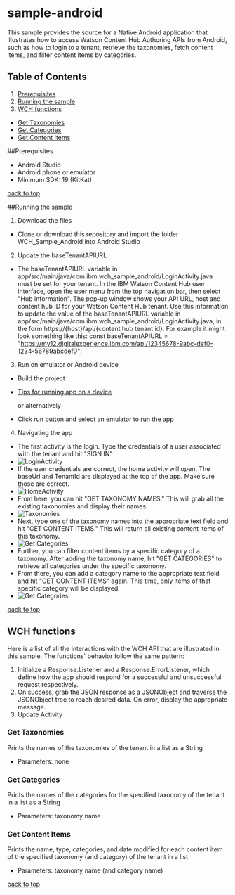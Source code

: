 # sample-android
This sample provides the source for a Native Android application that illustrates how to access Watson Content Hub Authoring APIs from Android, such as how to login to a tenant, retrieve the taxonomies, fetch content items, and filter content items by categories.

## Table of Contents
1. [Prerequisites](#prerequisites)
2. [Running the sample](#running-the-sample)
3. [WCH functions](#wch-functions)
  * [Get Taxonomies](#get-taxonomies)
  * [Get Categories](#get-categories)
  * [Get Content Items](#get-content-items)

##Prerequisites
* Android Studio
* Android phone or emulator
* Minimum SDK: 19 (KitKat)

[back to top](#sample-android)

##Running the sample
1. Download the files
  * Clone or download this repository and import the folder WCH_Sample_Android into Android Studio
2. Update the baseTenantAPIURL
  * The baseTenantAPIURL variable in app/src/main/java/com.ibm.wch_sample_android/LoginActivity.java must be set for your tenant. In the IBM Watson Content Hub user interface, open the user menu from the top navigation bar, then select "Hub information". The pop-up window shows your API URL, host and content hub ID for your Watson Content Hub tenant. Use this information to update the value of the baseTenantAPIURL variable in app/src/main/java/com.ibm.wch_sample_android/LoginActivity.java, in the form https://{host}/api/{content hub tenant id}. For example it might look something like this: const baseTenantAPIURL = "https://my12.digitalexperience.ibm.com/api/12345678-9abc-def0-1234-56789abcdef0";
3. Run on emulator or Android device
  * Build the project
  * [Tips for running app on a device](https://developer.android.com/studio/run/device.html)
  
    or alternatively
  * Click run button and select an emulator to run the app
4. Navigating the app
  * The first activity is the login. Type the credentials of a user associated with the tenant and hit "SIGN IN"
  * ![LoginActivity](/Wiki/img/login.PNG)
  * If the user credentials are correct, the home activity will open. The baseUrl and TenantId are displayed at the top of the app. Make sure those are correct.
  * ![HomeActivity](/Wiki/img/home.PNG)  
  * From here, you can hit "GET TAXONOMY NAMES." This will grab all the existing taxonomies and display their names.
  * ![Taxonomies](/Wiki/img/taxonomies.PNG)
  * Next, type one of the taxonomy names into the appropriate text field and hit "GET CONTENT ITEMS." This will return all existing content items of this taxonomy.
  * ![Get Categories](/Wiki/img/get_by_taxonomy.PNG)
  * Further, you can filter content items by a specific category of a taxonomy. After adding the taxonomy name, hit "GET CATEGORIES" to retrieve all categories under the specific taxonomy.
  * From there, you can add a category name to the appropriate text field and hit "GET CONTENT ITEMS" again. This time, only items of that specific category will be displayed.
  * ![Get Categories](/Wiki/img/get_by_taxonomy_category.PNG)

[back to top](#sample-android)

## WCH functions
Here is a list of all the interactions with the WCH API that are illustrated in this sample. The functions' behavior follow the same pattern:

1. Initialize a Response.Listener and a Response.ErrorListener, which define how the app should respond for a successful and unsuccessful request respectively.
2. On success, grab the JSON response as a JSONObject and traverse the JSONObject tree to reach desired data. On error, display the appropriate message.
3. Update Activity

### Get Taxonomies
Prints the names of the taxonomies of the tenant in a list as a String
* Parameters: none

### Get Categories
Prints the names of the categories for the specified taxonomy of the tenant in a list as a String
* Parameters: taxonomy name

### Get Content Items
Prints the name, type, categories, and date modified for each content item of the specified taxonomy (and category) of the tenant in a list 
* Parameters: taxonomy name (and category name)

[back to top](#sample-android)
